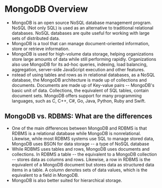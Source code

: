 # MongoDB Overview

- MongoDB is an open source NoSQL database management program. NoSQL (Not only SQL) is used as an alternative to traditional relational databases. NoSQL databases are quite useful for working with large sets of distributed data.
- MongoDB is a tool that can manage document-oriented information, store or retrieve information.
- MongoDB is used for high-volume data storage, helping organizations store large amounts of data while still performing rapidly. Organizations also use MongoDB for its ad-hoc queries, indexing, load balancing, aggregation, server-side JavaScript execution and other features.
- nstead of using tables and rows as in relational databases, as a NoSQL database, the MongoDB architecture is made up of collections and documents. Documents are made up of Key-value pairs -- MongoDB's basic unit of data. Collections, the equivalent of SQL tables, contain document sets. MongoDB offers support for many programming languages, such as C, C++, C#, Go, Java, Python, Ruby and Swift.

## MongoDB vs. RDBMS: What are the differences

- One of the main differences between MongoDB and RDBMS is that RDBMS is a relational database while MongoDB is nonrelational. Likewise, while most RDBMS systems use SQL to manage stored data, MongoDB uses BSON for data storage -- a type of NoSQL database
- While RDBMS uses tables and rows, MongoDB uses documents and collections. In RDBMS a table -- the equivalent to a MongoDB collection -- stores data as columns and rows. Likewise, a row in RDBMS is the equivalent of a MongoDB document but stores data as structured data items in a table. A column denotes sets of data values, which is the equivalent to a field in MongoDB.
- MongoDB is also better suited for hierarchical storage.
